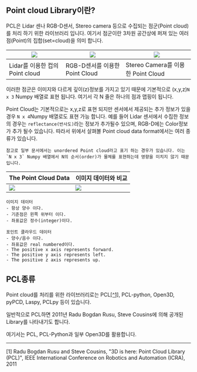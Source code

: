 ## Point cloud Library이란? 

PCL은 Lidar 센나 RGB-D센서, Stereo camera 등으로 수집되는 점군(Point cloud)를 처리 하기 위한 라이브러리 입니다. 여기서 점군이란 3차원 공간상에 퍼져 있는 여러 점(Point)의 집합(set=cloud)을 의미 합니다. 

|![](https://i.imgur.com/8kEIXdA.png)|![](https://i.imgur.com/fQrysOa.png)|![](https://c1.staticflickr.com/6/5310/5880903905_ed581013b0.jpg)|
|-|-|-|
|Lidar를 이용한 컵의 Point cloud|RGB-D센서를 이용한 Point Cloud|Stereo Camera를 이용한 Point Cloud|

이러한 점군은 이미지와 다르게 깊이(z)정보를 가지고 있기 때문에 기본적으로 (x,y,z)`N x 3` Numpy 배열로 표현 됩니다. 여기서 각 N 줄은 하나의 점과 맵핑이 됩니다. 

Point Cloud는 기본적으로는 x,y,z로 표현 되지만 센서에서 제공되는 추가 정보가 있을경우 `N x 4`Numpy 배열로도 표현 가능 합니다. 예를 들어 Lidar 센서에서 수집한 정보의 경우는 `reflectance(반사도)`라는 정보가 추가될수 있으며, RGB-D에는 Color정보가 추가 될수 있습니다. 따라서 위에서 살펴볼 Point cloud data format에서는 여러 종류가 있습니다. 

```
참고로 일부 문서에서는 unordered Point cloud라고 표기 하는 경우가 있습니다. 이는 `N x 3` Numpy 배열에서 N의 순서(order)가 물체를 표현하는데 영향을 미치지 않기 때문입니다. 
```

|The Point Cloud Data|이미지 데이터와 비교 |
|-|-|
|![](http://i.imgur.com/Bc13san.png)|![](http://i.imgur.com/smzFU5N.png)|

```
이미지 데이터
- 항상 양수 이다. 
- 기준점은 왼쪽 위부터 이다. 
- 좌표값은 정수(integer)이다. 

포인트 클라우드 데이터 
- 양수/음수 이다. 
- 좌표값은 real numbered이다. 
- The positive x axis represents forward.
- The positive y axis represents left.
- The positive z axis represents up.
```



## PCL종류 


Point cloud를 처리를 위한 라이브러리로는 PCL[[^1]](#1), PCL-python, Open3D, pyPCD, Laspy, PCLpy 등이 있습니다. 


일반적으로 PCL하면 2011년 Radu Bogdan Rusu, Steve Cousins에 의해 공개된 Library를 나타내기도 합니다. 


여기서는 PCL, PCL-Python과 일부 Open3D를 활용합니다.





---
<a name="1">[1]</a> Radu Bogdan Rusu and Steve Cousins, "3D is here: Point Cloud Library (PCL)", IEEE International Conference on Robotics and Automation (ICRA), 2011 <br/>




